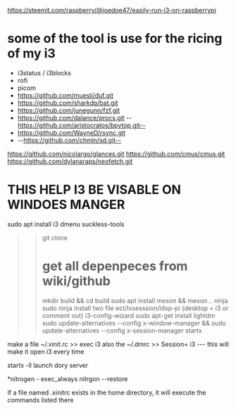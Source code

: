 https://steemit.com/raspberry/@joedoe47/easily-run-i3-on-raspberrypi

# some of the tool is use for the ricing of my i3
 * i3status / i3blocks
 * rofi
 * picom
 * https://github.com/muesli/duf.git
 * https://github.com/sharkdp/bat.git
 * https://github.com/junegunn/fzf.git
 * https://github.com/dalance/procs.git
   --https://github.com/aristocratos/bpytop.git--
 * https://github.com/WayneD/rsync.git
 * --https://github.com/chmln/sd.git--


https://github.com/nicolargo/glances.git
https://github.com/cmus/cmus.git
https://github.com/dylanaraps/neofetch.git





# THIS HELP I3 BE VISABLE ON WINDOES MANGER
sudo apt install i3 dmenu suckless-tools

>> git clone 
>> # get all depenpeces from wiki/github
>> mkdir build && cd build
>> sudo apt install meson && meson ..
>> ninja
>> sudo ninja install
>> two file ect/lxsesssion/ldxp-pi {desktop = i3 or comment out}
>> i3-config-wizard
>> sudo apt-get install lightdm 
>> sudo update-alternatives --config x-window-manager && sudo update-alternatives --config x-session-manager 
>> startx

make a file ~/.xinit.rc >> exec i3
also the ~/.dmrc >> Session= i3 --- this will make it open i3 every time

startx -ll launch dory server



 *nitrogen - exec_always nitrgon --restore

If a file named .xinitrc exists in the home directory, it will execute the commands listed there


